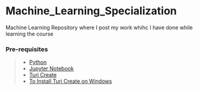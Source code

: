 # Machine_Learning_Specialization
Machine Learning Repository where I post my work whihc I have done while learning the course

### Pre-requisites
> - [Python](https://www.python.org/downloads/)
> - [Jupyter Notebook](http://jupyter.org/install)
> - [Turi Create](https://github.com/apple/turicreate#installation)
> - [To Install Turi Create on Windows](https://blog.usejournal.com/installing-turicreate-on-windows-10-534e147a4792)
